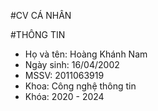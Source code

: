 #CV CÁ NHÂN



#THÔNG TIN 
* Họ và tên: Hoàng Khánh Nam
* Ngày sinh: 16/04/2002
* MSSV: 2011063919
* Khoa: Công nghệ thông tin
* Khóa: 2020 - 2024
